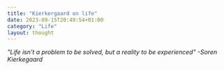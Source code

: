 ```yaml
---
title: "Kierkergaard on life"
date: 2023-09-15T20:49:54+01:00
category: "Life"
layout: thought
---
```


*"Life isn't a problem to be solved, but a reality to be experienced" -Soren Kierkegaard*
